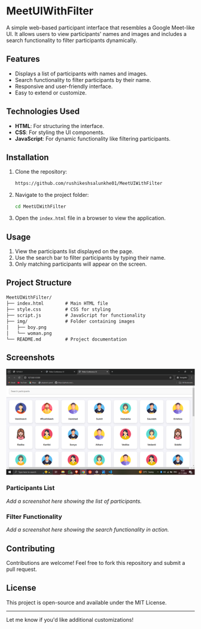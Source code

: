 
# MeetUIWithFilter

A simple web-based participant interface that resembles a Google Meet-like UI. It allows users to view participants' names and images and includes a search functionality to filter participants dynamically.

## Features

- Displays a list of participants with names and images.
- Search functionality to filter participants by their name.
- Responsive and user-friendly interface.
- Easy to extend or customize.

## Technologies Used

- **HTML**: For structuring the interface.
- **CSS**: For styling the UI components.
- **JavaScript**: For dynamic functionality like filtering participants.

## Installation

1. Clone the repository:
   ```bash
   https://github.com/rushikeshsalunkhe01/MeetUIWithFilter
   ```
2. Navigate to the project folder:
   ```bash
   cd MeetUIWithFilter
   ```
3. Open the `index.html` file in a browser to view the application.

## Usage

1. View the participants list displayed on the page.
2. Use the search bar to filter participants by typing their name.
3. Only matching participants will appear on the screen.

## Project Structure

```
MeetUIWithFilter/
├── index.html        # Main HTML file
├── style.css         # CSS for styling
├── script.js         # JavaScript for functionality
├── img/              # Folder containing images
│   ├── boy.png
│   └── woman.png
└── README.md         # Project documentation
```

## Screenshots
![Screenshot Description](/Screenshot%20(436).png)


### Participants List
*Add a screenshot here showing the list of participants.*

### Filter Functionality
*Add a screenshot here showing the search functionality in action.*

## Contributing

Contributions are welcome! Feel free to fork this repository and submit a pull request.

## License

This project is open-source and available under the MIT License.

---

Let me know if you'd like additional customizations!
